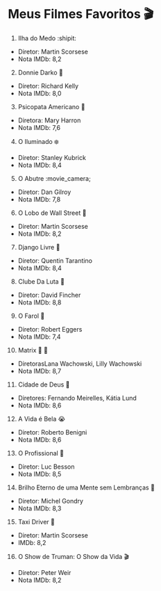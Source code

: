 # Meus Filmes Favoritos :clapper:
1. Ilha do Medo :shipit: 
- Diretor: Martin Scorsese
- Nota IMDb: 8,2
2. Donnie Darko :rabbit:
- Diretor: Richard Kelly
- Nota IMDb: 8,0
3. Psicopata Americano :hocho:
- Diretora: Mary Harron
- Nota IMDb: 7,6
4. O Iluminado :snowflake:
- Diretor: Stanley Kubrick
- Nota IMDb: 8,4
5. O Abutre :movie_camera;
- Diretor: Dan Gilroy
- Nota IMDb: 7,8 
6. O Lobo de Wall Street :money_with_wings:
- Diretor: Martin Scorsese
- Nota IMDb: 8,2
7. Django Livre :horse_racing:
- Diretor: Quentin Tarantino
- Nota IMDb: 8,4 
8. Clube Da Luta :punch:
- Diretor: David Fincher
- Nota IMDb: 8,8
9. O Farol :high_brightness:
- Diretor: Robert Eggers
- Nota IMDb: 7,4
10. Matrix :red_circle: :large_blue_circle:
- DiretorasLana Wachowski, Lilly Wachowski
- Nota IMDb: 8,7
11. Cidade de Deus :chicken:
- Diretores: Fernando Meirelles, Kátia Lund
- Nota IMDb: 8,6
12. A Vida é Bela :sob:
- Diretor: Roberto Benigni
- Nota IMDb: 8,6
13. O Profissional :seedling:
- Diretor: Luc Besson
- Nota IMDb: 8,5
14. Brilho Eterno de uma Mente sem Lembranças :couple_with_heart:
- Diretor: Michel Gondry 
- Nota IMDb: 8,3
15. Taxi Driver :taxi:
- Diretor: Martin Scorsese
- IMDb: 8,2
16. O Show de Truman: O Show da Vida :clapper:
- Diretor: Peter Weir
- Nota IMDb: 8,2
